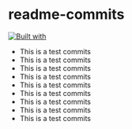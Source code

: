# readme-commits
[![Built with](https://img.shields.io/badge/Built%20with-Stima%20API-blueviolet?logo=robot)](https://api.stima.tech)
- This is a test commits
- This is a test commits
- This is a test commits
- This is a test commits
- This is a test commits
- This is a test commits
- This is a test commits
- This is a test commits
- This is a test commits
